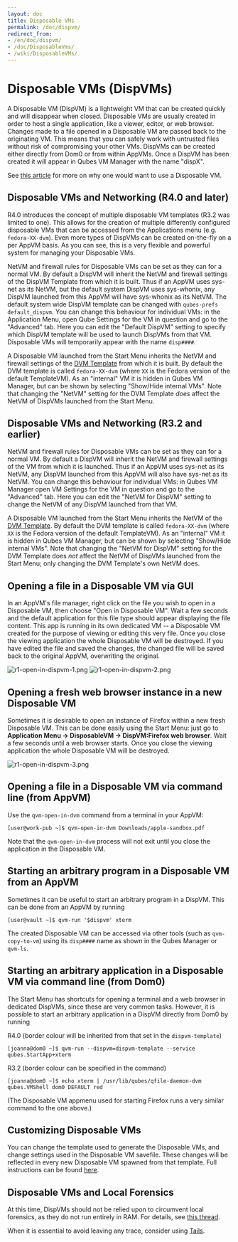 ```yaml
---
layout: doc
title: Disposable VMs
permalink: /doc/dispvm/
redirect_from:
- /en/doc/dispvm/
- /doc/DisposableVms/
- /wiki/DisposableVMs/
---
```


Disposable VMs (DispVMs)
========================

A Disposable VM (DispVM) is a lightweight VM that can be created quickly and will disappear when closed. 
Disposable VMs are usually created in order to host a single application, like a viewer, editor, or web browser. 
Changes made to a file opened in a Disposable VM are passed back to the originating VM. 
This means that you can safely work with untrusted files without risk of compromising your other VMs. 
DispVMs can be created either directly from Dom0 or from within AppVMs. 
Once a DispVM has been created it will appear in Qubes VM Manager with the name "dispX". 

See [this article](https://blog.invisiblethings.org/2010/06/01/disposable-vms.html) for more on why one would want to use a Disposable VM.

Disposable VMs and Networking (R4.0 and later)
-----------------------------


R4.0 introduces the concept of multiple disposable VM templates (R3.2 was limited to one).
This allows for the creation of multiple differently configured disposable VMs that can be accessed from 
the Applications menu (e.g. `fedora-XX-dvm`). Even more types of DispVMs can be created on-the-fly on a per AppVM basis.
As you can see, this is a very flexible and powerful system for managing your Disposable VMs.

NetVM and firewall rules for Disposable VMs can be set as they can for a normal VM. 
By default a DispVM will inherit the NetVM and firewall settings of the DispVM Template from which it is built. 
Thus if an AppVM uses sys-net as its NetVM, but the default system DispVM uses sys-whonix,
any DispVM launched from this AppVM will have sys-whonix as its NetVM.
The default system wide DispVM template can be changed with `qubes-prefs default_dispvm`.
You can change this behaviour for individual VMs: in the Application Menu, open Qube Settings
for the VM in question and go to the "Advanced" tab. 
Here you can edit the "Default DispVM" setting to specify which DispVM template will be used to launch DispVMs from that VM.
Disposable VMs will temporarily appear with the name `disp####`. 

A Disposable VM launched from the Start Menu inherits the NetVM and firewall settings of the [DVM Template](https://www.qubes-os.org/doc/glossary/#dvm-template) from which it is built. 
By default the DVM template is called `fedora-XX-dvm` (where `XX` is the Fedora version of the default TemplateVM). 
As an "internal" VM it is hidden in Qubes VM Manager, but can be shown by selecting "Show/Hide internal VMs". 
Note that changing the "NetVM" setting for the DVM Template *does* affect the NetVM of DispVMs launched from the Start Menu.

Disposable VMs and Networking (R3.2 and earlier)
-----------------------------

NetVM and firewall rules for Disposable VMs can be set as they can for a normal VM. 
By default a DispVM will inherit the NetVM and firewall settings of the VM from which it is launched. 
Thus if an AppVM uses sys-net as its NetVM, any DispVM launched from this AppVM will also have sys-net as its NetVM. 
You can change this behaviour for individual VMs: in Qubes VM Manager open VM Settings for the VM in question and go to the "Advanced" tab. 
Here you can edit the "NetVM for DispVM" setting to change the NetVM of any DispVM launched from that VM.

A Disposable VM launched from the Start Menu inherits the NetVM of the [DVM Template](https://www.qubes-os.org/doc/glossary/#dvm-template). 
By default the DVM template is called `fedora-XX-dvm` (where `XX` is the Fedora version of the default TemplateVM). 
As an "internal" VM it is hidden in Qubes VM Manager, but can be shown by selecting "Show/Hide internal VMs". 
Note that changing the "NetVM for DispVM" setting for the DVM Template does *not* affect the NetVM of DispVMs launched from the Start Menu; only changing the DVM Template's own NetVM does.

Opening a file in a Disposable VM via GUI
-----------------------------------------

In an AppVM's file manager, right click on the file you wish to open in a Disposable VM, then choose "Open in Disposable VM". 
Wait a few seconds and the default application for this file type should appear displaying the file content. 
This app is running in its own dedicated VM -- a Disposable VM created for the purpose of viewing or editing this very file. 
Once you close the viewing application the whole Disposable VM will be destroyed. 
If you have edited the file and saved the changes, the changed file will be saved back to the original AppVM, overwriting the original.

![r1-open-in-dispvm-1.png](/attachment/wiki/DisposableVms/r1-open-in-dispvm-1.png) ![r1-open-in-dispvm-2.png](/attachment/wiki/DisposableVms/r1-open-in-dispvm-2.png)

Opening a fresh web browser instance in a new Disposable VM
-----------------------------------------------------------

Sometimes it is desirable to open an instance of Firefox within a new fresh Disposable VM. 
This can be done easily using the Start Menu: just go to **Application Menu -\> DisposableVM -\> DispVM:Firefox web browser**. 
Wait a few seconds until a web browser starts. 
Once you close the viewing application the whole Disposable VM will be destroyed. 

![r1-open-in-dispvm-3.png](/attachment/wiki/DisposableVms/r1-open-in-dispvm-3.png)

Opening a file in a Disposable VM via command line (from AppVM)
---------------------------------------------------------------

Use the `qvm-open-in-dvm` command from a terminal in your AppVM:

~~~
[user@work-pub ~]$ qvm-open-in-dvm Downloads/apple-sandbox.pdf
~~~

Note that the `qvm-open-in-dvm` process will not exit until you close the application in the Disposable VM.

Starting an arbitrary program in a Disposable VM from an AppVM
--------------------------------------------------------------

Sometimes it can be useful to start an arbitrary program in a DispVM. This can be done from an AppVM by running

~~~
[user@vault ~]$ qvm-run '$dispvm' xterm
~~~

The created Disposable VM can be accessed via other tools (such as `qvm-copy-to-vm`) using its `disp####` name as shown in the Qubes Manager or `qvm-ls`.

Starting an arbitrary application in a Disposable VM via command line (from Dom0)
---------------------------------------------------------------------------------

The Start Menu has shortcuts for opening a terminal and a web browser in dedicated DispVMs, since these are very common tasks.
However, it is possible to start an arbitrary application in a DispVM directly from Dom0 by running

R4.0 (border colour will be inherited from that set in the `dispvm-template`)
~~~
[joanna@dom0 ~]$ qvm-run --dispvm=dispvm-template --service qubes.StartApp+xterm
~~~

R3.2 (border colour can be specified in the command)
~~~
[joanna@dom0 ~]$ echo xterm | /usr/lib/qubes/qfile-daemon-dvm qubes.VMShell dom0 DEFAULT red
~~~

(The Disposable VM appmenu used for starting Firefox runs a very similar command to the one above.)

Customizing Disposable VMs
--------------------------

You can change the template used to generate the Disposable VMs, and change settings used in the Disposable VM savefile. 
These changes will be reflected in every new Disposable VM spawned from that template. 
Full instructions can be found [here](/doc/dispvm-customization/).

Disposable VMs and Local Forensics
----------------------------------

At this time, DispVMs should not be relied upon to circumvent local forensics, as they do not run entirely in RAM. 
For details, see [this thread](https://groups.google.com/d/topic/qubes-devel/QwL5PjqPs-4/discussion).

When it is essential to avoid leaving any trace, consider using [Tails](https://tails.boum.org/).
